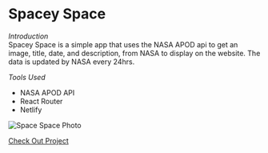 # Spacey Space

*Introduction*\
Spacey Space is a simple app that uses the NASA APOD api to get an image, title, date, and description, from NASA to display on the website. The data is updated by NASA every 24hrs.

*Tools Used*
* NASA APOD API
* React Router
* Netlify

![Space Space Photo](https://i.ibb.co/fHzp3jf/Capture.png)

[Check Out Project](https://spacey-space.netlify.app/login)
